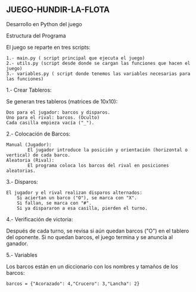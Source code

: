 ## JUEGO-HUNDIR-LA-FLOTA 

Desarrollo en Python del juego 

Estructura del Programa

El juego se reparte en tres scripts:  

    1.- main.py ( script principal que ejecuta el juego)
    2.- utils.py (script desde donde se cargan las funciones que hacen el juego)
    3.- variables.py ( script donde tenemos las variables necesarias para las funciones)

1.- Crear Tableros:

Se generan tres tableros (matrices de 10x10):

    Dos para el jugador: barcos y disparos.
    Uno para el rival: barcos. (Oculto)
    Cada casilla empieza vacía ("_").

2.- Colocación de Barcos:

    Manual (Jugador): 
            El jugador introduce la posición y orientación (horizontal o vertical) de cada barco. 
    Aleatoria (Rival): 
            El programa coloca los barcos del rival en posiciones aleatorias.

3.- Disparos:

    El jugador y el rival realizan disparos alternados:
        Si aciertan un barco ("O"), se marca con "X".
        Si fallan, se marca con "#".
        Si ya dispararon a esa casilla, pierden el turno.

4.- Verificación de victoria:

Después de cada turno, se revisa si aún quedan barcos ("O") en el tablero del oponente.
Si no quedan barcos, el juego termina y se anuncia al ganador.

5.- Variables

Los barcos están en un diccionario con los nombres y tamaños de los barcos:

    barcos = {"Acorazado": 4,"Crucero": 3,"Lancha": 2}








